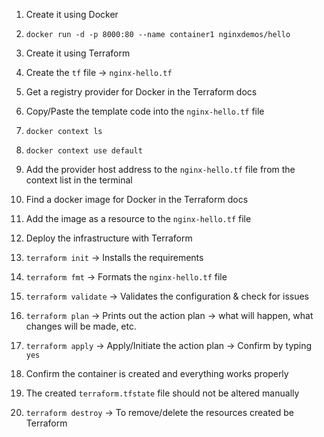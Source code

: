 1. Create it using Docker
2. `docker run -d -p 8000:80 --name container1 nginxdemos/hello`

3. Create it using Terraform
4. Create the `tf` file -> `nginx-hello.tf`
5. Get a registry provider for Docker in the Terraform docs
6. Copy/Paste the template code into the `nginx-hello.tf` file
7. `docker context ls`
8. `docker context use default`
9. Add the provider host address to the `nginx-hello.tf` file from the context list in the terminal
10. Find a docker image for Docker in the Terraform docs
11. Add the image as a resource to the `nginx-hello.tf` file
12. Deploy the infrastructure with Terraform
13. `terraform init` -> Installs the requirements
14. `terraform fmt` -> Formats the `nginx-hello.tf` file
15. `terraform validate` -> Validates the configuration & check for issues
16. `terraform plan` -> Prints out the action plan -> what will happen, what changes will be made, etc.
17. `terraform apply` -> Apply/Initiate the action plan -> Confirm by typing `yes`
18. Confirm the container is created and everything works properly
19. The created `terraform.tfstate` file should not be altered manually
20. `terraform destroy` -> To remove/delete the resources created be Terraform